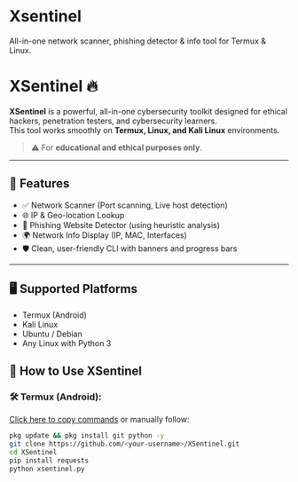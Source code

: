 # Xsentinel
All-in-one network scanner, phishing detector &amp; info tool for Termux &amp; Linux.
# XSentinel 🔥

**XSentinel** is a powerful, all-in-one cybersecurity toolkit designed for ethical hackers, penetration testers, and cybersecurity learners.  
This tool works smoothly on **Termux, Linux, and Kali Linux** environments.

> ⚠️ For **educational and ethical purposes only**.

---

## 🚀 Features

- ✅ Network Scanner (Port scanning, Live host detection)
- 🌐 IP & Geo-location Lookup
- 🎯 Phishing Website Detector (using heuristic analysis)
- 🌍 Network Info Display (IP, MAC, Interfaces)
- 🛡️ Clean, user-friendly CLI with banners and progress bars

---

## 🖥️ Supported Platforms

- Termux (Android)
- Kali Linux
- Ubuntu / Debian
- Any Linux with Python 3

## 🚀 How to Use XSentinel

### 🛠️ Termux (Android):
[Click here to copy commands](https://copy.sh/) or manually follow:

```bash
pkg update && pkg install git python -y
git clone https://github.com/<your-username>/XSentinel.git
cd XSentinel
pip install requests
python xsentinel.py
